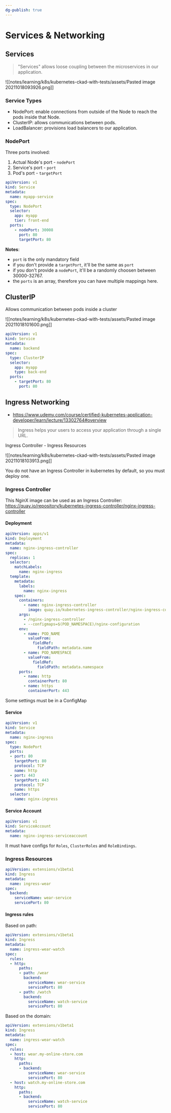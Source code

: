 ```yaml
---
dg-publish: true
---
```

# Services & Networking

## Services

> "Services" allows loose coupling between the microservices in our application.

![[notes/learning/k8s/kubernetes-ckad-with-tests/assets/Pasted image 20211018093926.png]]


### Service Types

- NodePort: enable connections from outside of the Node to reach the pods inside that Node.
- ClusterIP: allows communications between pods.
- LoadBalancer: provisions load balancers to our application.


### NodePort

Three ports involved:

1. Actual Node's port - `nodePort`
2. Service's port - `port`
3. Pod's port - `targetPort`

```yaml
apiVersion: v1
kind: Service
metadata:
  name: myapp-service
spec:
  type: NodePort
  selector:
    app: myapp
    tier: front-end
  ports:
    - nodePort: 30008
      port: 80
      targetPort: 80
```

**Notes**:

- `port` is the only mandatory field
- if you don't provide a `targetPort`, it'll be the same as `port`
- if you don't provide a `nodePort`, it'll be a randomly choosen between 30000-32767.
- the `ports` is an array, therefore you can have multiple mappings here.


## ClusterIP

Allows communication between pods inside a cluster

![[notes/learning/k8s/kubernetes-ckad-with-tests/assets/Pasted image 20211018101600.png]]

```yaml
apiVersion: v1
kind: Service
metadata:
  name: backend
spec:
  type: ClusterIP
  selector:
    app: myapp
    type: back-end
  ports:
    - targetPort: 80
      port: 80
```


## Ingress Networking

- <https://www.udemy.com/course/certified-kubernetes-application-developer/learn/lecture/13302764#overview>

> Ingress helps your users to access your application through a single URL.

Ingress Controller - Ingress Resources

![[notes/learning/k8s/kubernetes-ckad-with-tests/assets/Pasted image 20211018103913.png]]

You do not have an Ingress Controller in kubernetes by default, so you must deploy one.

### Ingress Controller

This NginX image can be used as an Ingress Controller: <https://quay.io/repository/kubernetes-ingress-controller/nginx-ingress-controller>

#### Deployment

```yaml
apiVersion: apps/v1
kind: Deployment
metadata: 
  name: nginx-ingress-controller
spec:
  replicas: 1
  selector:
    matchLabels:
      name: nginx-ingress
  template:
    metadata:
      labels:
        name: nginx-ingress
    spec:
      containers:
        - name: nginx-ingress-controller
          image: quay.io/kubernetes-ingress-controller/nginx-ingress-controller:0.21.0
      args:
        - /nginx-ingress-controller
        - --configmaps=$(POD_NAMESPACE)/nginx-configuration
      env:
        - name: POD_NAME
          valueFrom:
            fieldRef:
              fieldPath: metadata.name
        - name: POD_NAMESPACE
          valueFrom:
            fieldRef:
              fieldPath: metadata.namespace
      ports:
        - name: http
          containerPort: 80
        - name: https
          containerPort: 443
```

Some settings must be in a ConfigMap


#### Service

```yaml
apiVersion: v1
kind: Service
metadata:
  name: nginx-ingress
spec:
  type: NodePort
  ports:
  - port: 80
    targetPort: 80
    protocol: TCP
    name: http
  - port: 443
    targetPort: 443
    protocol: TCP
    name: https
  selector:
    name: nginx-ingress
```


#### Service Account

```yaml
apiVersion: v1
kind: ServiceAccount
metadata:
  name: nginx-ingress-serviceaccount
```

It must have configs for `Roles`, `ClusterRoles` and `RoleBindings`.


### Ingress Resources


```yaml
apiVersion: extensions/v1beta1
kind: Ingress
metadata:
  name: ingress-wear
spec:
  backend:
    serviceName: wear-service
    servicePort: 80
```

#### Ingress rules

Based on path:
```yaml
apiVersion: extensions/v1beta1
kind: Ingress
metadata:
  name: ingress-wear-watch
spec:
  rules:
  - http:
      paths:
      - path: /wear
        backend:
          serviceName: wear-service
          servicePort: 80
      - path: /watch
        backend:
          serviceName: watch-service
          servicePort: 80
```

Based on the domain:
```yaml
apiVersion: extensions/v1beta1
kind: Ingress
metadata:
  name: ingress-wear-watch
spec:
  rules:
  - host: wear.my-online-store.com
    http:
      paths:
      - backend:
          serviceName: wear-service
          servicePort: 80
  - host: watch.my-online-store.com
    http:
      paths:
      - backend:
          serviceName: watch-service
          servicePort: 80
```

